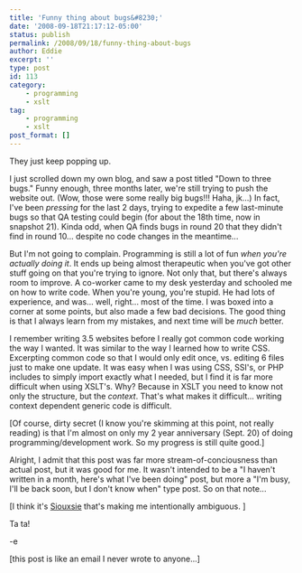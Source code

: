 ```yaml
---
title: 'Funny thing about bugs&#8230;'
date: '2008-09-18T21:17:12-05:00'
status: publish
permalink: /2008/09/18/funny-thing-about-bugs
author: Eddie
excerpt: ''
type: post
id: 113
category:
    - programming
    - xslt
tag:
    - programming
    - xslt
post_format: []
---
```

They just keep popping up.

I just scrolled down my own blog, and saw a post titled "Down to three bugs." Funny enough, three months later, we're still trying to push the website out. (Wow, those were some really big bugs!!! Haha, jk...) In fact, I've been *pressing* for the last 2 days, trying to expedite a few last-minute bugs so that QA testing could begin (for about the 18th time, now in snapshot 21). Kinda odd, when QA finds bugs in round 20 that they didn't find in round 10... despite no code changes in the meantime...

But I'm not going to complain. Programming is still a lot of fun *when you're actually doing it*. It ends up being almost therapeutic when you've got other stuff going on that you're trying to ignore. Not only that, but there's always room to improve. A co-worker came to my desk yesterday and schooled me on how to write code. When you're young, you're stupid. He had lots of experience, and was... well, right... most of the time. I was boxed into a corner at some points, but also made a few bad decisions. The good thing is that I always learn from my mistakes, and next time will be *much* better.

I remember writing 3.5 websites before I really got common code working the way I wanted. It was similar to the way I learned how to write CSS. Excerpting common code so that I would only edit once, vs. editing 6 files just to make one update. It was easy when I was using CSS, SSI's, or PHP includes to simply import exactly what I needed, but I find it is far more difficult when using XSLT's. Why? Because in XSLT you need to know not only the structure, but the *context*. That's what makes it difficult... writing context dependent generic code is difficult.

\[Of course, dirty secret (I know you're skimming at this point, not really reading) is that I'm almost on only my 2 year anniversary (Sept. 20) of doing programming/development work. So my progress is still quite good.\]

Alright, I admit that this post was far more stream-of-conciousness than actual post, but it was good for me. It wasn't intended to be a "I haven't written in a month, here's what I've been doing" post, but more a "I'm busy, I'll be back soon, but I don't know when" type post. So on that note...

\[I think it's [Siouxsie](http://www.vamp.org/Siouxsie/Images/) that's making me intentionally ambiguous. \]

Ta ta!

-e

\[this post is like an email I never wrote to anyone...\]